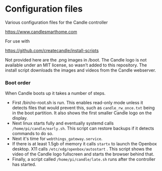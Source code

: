 # Configuration files
Various configuration files for the Candle controller

https://www.candlesmarthome.com

For use with 

https://github.com/createcandle/install-scripts



Not provided here are the .png images in /boot. The Candle logo is not available under an MIT license, so wasn't added to this repository. The install script downloads the images and videos from the Candle webserver.




### Boot order

When Candle boots up it takes a number of steps.

- First /bin/ro-root.sh is run. This enables read-only mode unless it detects files that would prevent this, such as `candle_rw_once.txt` being in the boot partition. It also shows the first smaller Candle logo on the display.
- Next linux starts fully and eventually systemd calls `/home/pi/candle/early.sh`. This script can restore backups if it detects commands to do so.
- Next it's time for `webthings_gateway.service`.
- If there is at least 1.5gb of memory it calls `startx` to launch the Openbox desktop. X11 calls `/etc/xdg/openbox/autostart` . This script shows the video of the Candle logo fullscreen and starts the browser behind that.
- Finally, a script called `/home/pi/candle/late.sh` runs after the controller has started.
  


